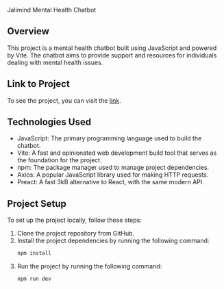 Jalimind Mental Health Chatbot

## Overview
This project is a mental health chatbot built using JavaScript and powered by Vite. The chatbot aims to provide support and resources for individuals dealing with mental health issues.

## Link to Project
To see the project, you can visit the [link](https://jalimind.web.app/).


## Technologies Used
- JavaScript: The primary programming language used to build the chatbot.
- Vite: A fast and opinionated web development build tool that serves as the foundation for the project.
- npm: The package manager used to manage project dependencies.
- Axios: A popular JavaScript library used for making HTTP requests.
- Preact: A fast 3kB alternative to React, with the same modern API.


## Project Setup
To set up the project locally, follow these steps:

1. Clone the project repository from GitHub.
2. Install the project dependencies by running the following command:
   ```bash
   npm install
3. Run the project by running the following command:
   ```bash
   npm run dev
